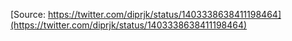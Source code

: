 [Source: https://twitter.com/diprjk/status/1403338638411198464](https://twitter.com/diprjk/status/1403338638411198464)